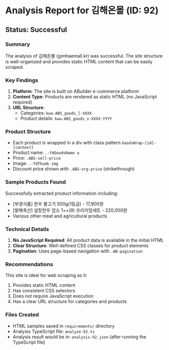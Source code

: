 # Analysis Report for 김해온몰 (ID: 92)

## Status: Successful

### Summary
The analysis of 김해온몰 (gimhaemall.kr) was successful. The site structure is well-organized and provides static HTML content that can be easily scraped.

### Key Findings

1. **Platform**: The site is built on ABuilder e-commerce platform
2. **Content Type**: Products are rendered as static HTML (no JavaScript required)
3. **URL Structure**:
   - Categories: `kwa-ABS_goods_l-XXXX`
   - Product details: `kwa-ABS_goods_v-XXXX-YYYY`

### Product Structure
- Each product is wrapped in a div with class pattern `GoodsWrap-[id]-[context]`
- Product name: `.-fdGoodsName a`
- Price: `.ABS-sell-price`
- Image: `.-fdThumb img`
- Discount price shown with `.ABS-org-price` (strikethrough)

### Sample Products Found
Successfully extracted product information including:
- [부경식품] 한우 불고기 500g(1등급) - 17,900원
- [발해축산] 설창한우 암소 1++(9) 프리미엄세트 - 220,000원
- Various other meat and agricultural products

### Technical Details
1. **No JavaScript Required**: All product data is available in the initial HTML
2. **Clear Structure**: Well-defined CSS classes for product elements
3. **Pagination**: Uses page-based navigation with `.AB-pagination`

### Recommendations
This site is ideal for web scraping as it:
1. Provides static HTML content
2. Has consistent CSS selectors
3. Does not require JavaScript execution
4. Has a clear URL structure for categories and products

### Files Created
- HTML samples saved in `requirements/` directory
- Analysis TypeScript file: `analyze-92.ts`
- Analysis result would be in: `analysis-92.json` (after running the TypeScript file)